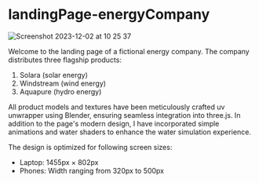 # landingPage-energyCompany

![Screenshot 2023-12-02 at 10 25 37](https://github.com/codewithmarko/landingPage-energyCompany/assets/113053143/bfdb6ac6-ea28-4ff3-a365-8f75494189b7)

Welcome to the landing page of a fictional energy company. The company distributes three flagship products:

1. Solara (solar energy)
2. Windstream (wind energy)
3. Aquapure (hydro energy)

All product models and textures have been meticulously crafted uv unwrapper using Blender, ensuring seamless integration into three.js. In addition to the page's modern design, I have incorporated simple animations and water shaders to enhance the water simulation experience.


The design is optimized for following screen sizes:
- Laptop: 1455px × 802px
- Phones: Width ranging from 320px to 500px
